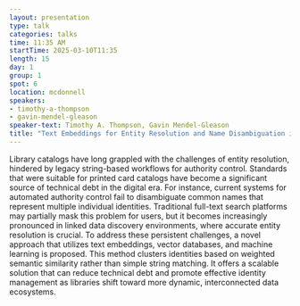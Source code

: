 ```yaml
---
layout: presentation
type: talk
categories: talks
time: 11:35 AM
startTime: 2025-03-10T11:35 
length: 15
day: 1
group: 1
spot: 6
location: mcdonnell
speakers:
- timothy-a-thompson
- gavin-mendel-gleason
speaker-text: Timothy A. Thompson, Gavin Mendel-Gleason
title: "Text Embeddings for Entity Resolution and Name Disambiguation in the Library Catalog"
---
```

Library catalogs have long grappled with the challenges of entity resolution, hindered by legacy string-based workflows for authority control. Standards that were suitable for printed card catalogs have become a significant source of technical debt in the digital era. For instance, current systems for automated authority control fail to disambiguate common names that represent multiple individual identities. Traditional full-text search platforms may partially mask this problem for users, but it becomes increasingly pronounced in linked data discovery environments, where accurate entity resolution is crucial. To address these persistent challenges, a novel approach that utilizes text embeddings, vector databases, and machine learning is proposed. This method clusters identities based on weighted semantic similarity rather than simple string matching. It offers a scalable solution that can reduce technical debt and promote effective identity management as libraries shift toward more dynamic, interconnected data ecosystems.
